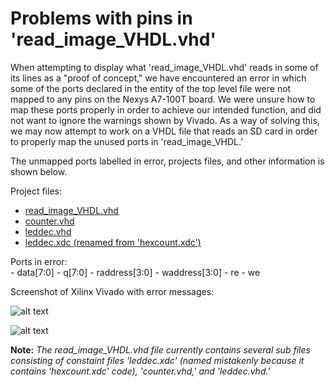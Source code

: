 # **Problems with pins in 'read_image_VHDL.vhd'**

  When attempting to display what 'read\_image\_VHDL.vhd' reads in some of its lines as a "proof of concept," we have encountered an error in which some of the ports declared in the entity of the top level file were not mapped to any pins on the Nexys A7-100T board. We were unsure how to map these ports properly in order to achieve our intended function, and did not want to ignore the warnings shown by Vivado. As a way of solving this, we may now attempt to work on a VHDL file that reads an SD card in order to properly map the unused ports in 'read\_image\_VHDL.' 
  
  The unmapped ports labelled in error, projects files, and other information is shown below. 
  
  Project files:
  - [read_image_VHDL.vhd](https://github.com/EKozlakov/CPE487A-DSD/blob/master/finalProject/read_image_VHDL/read_image_VHDL.srcs/sources_1/new/read_image_VHDL.vhd) 
  - [counter.vhd](https://github.com/EKozlakov/CPE487A-DSD/blob/master/finalProject/read_image_VHDL/read_image_VHDL.srcs/sources_1/new/counter.vhd)
  - [leddec.vhd](https://github.com/EKozlakov/CPE487A-DSD/blob/master/finalProject/read_image_VHDL/read_image_VHDL.srcs/sources_1/new/leddec.vhd)
  - [leddec.xdc (renamed from 'hexcount.xdc')](https://github.com/EKozlakov/CPE487A-DSD/blob/master/finalProject/read_image_VHDL/read_image_VHDL.srcs/constrs_1/new/leddec.xdc)
  
  Ports in error:  
    - data[7:0]
    - q[7:0]
    - raddress[3:0]
    - waddress[3:0]
    - re
    - we
   
   Screenshot of Xilinx Vivado with error messages:
   
  ![alt text](https://github.com/EKozlakov/CPE487A-DSD/blob/master/finalProject/read_image_VHDL/pinPlanningErrors2.jpg)
  
  ![alt text](https://github.com/EKozlakov/CPE487A-DSD/blob/master/finalProject/read_image_VHDL/pinPlanningErrors1.jpg)
  
  **Note:** _The read\_image\_VHDL.vhd file currently contains several sub files consisting of constaint files 'leddec.xdc' (named mistakenly because it contains 'hexcount.xdc' code), 'counter.vhd,' and 'leddec.vhd.'_
  
  
